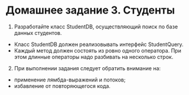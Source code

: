# Домашнее задание 3. Студенты
1. Разработайте класс StudentDB, осуществляющий поиск по базе данных студентов.
- Класс StudentDB должен реализовывать интерфейс StudentQuery.
- Каждый метод должен состоять из ровно одного оператора. При этом длинные операторы надо разбивать на несколько строк.
2. При выполнении задания следует обратить внимание на:
- применение лямбда-выражений и потоков;
- избавление от повторяющегося кода.
